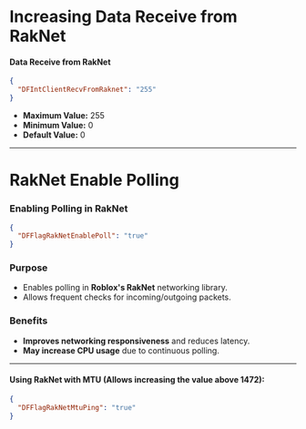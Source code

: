 # Increasing Data Receive from RakNet

#### Data Receive from RakNet

```json
{
  "DFIntClientRecvFromRaknet": "255"
}
```

- **Maximum Value:** 255  
- **Minimum Value:** 0  
- **Default Value:** 0  
---
# RakNet Enable Polling

### Enabling Polling in RakNet

```json
{
  "DFFlagRakNetEnablePoll": "true"
}
```

### Purpose

- Enables polling in **Roblox's RakNet** networking library.
- Allows frequent checks for incoming/outgoing packets.

### Benefits

- **Improves networking responsiveness** and reduces latency.
- **May increase CPU usage** due to continuous polling.
---
#### Using RakNet with MTU (Allows increasing the value above 1472):
```json
{
  "DFFlagRakNetMtuPing": "true"
}
```
